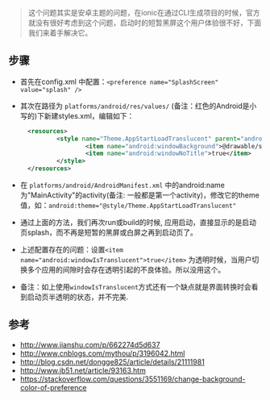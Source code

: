 > 这个问题其实是安卓主题的问题，在ionic在通过CLI生成项目的时候，官方就没有很好考虑到这个问题，启动时的短暂黑屏这个用户体验很不好，下面我们来着手解决它。

## __步骤__
- 首先在config.xml 中配置：`<preference name="SplashScreen" value="splash" />`
- 其次在路径为 `platforms/android/res/values/` (备注：红色的Android是小写的)下新建styles.xml，编辑如下：
  ```xml
	<resources>
			<style name="Theme.AppStartLoadTranslucent" parent="android:Theme">
					<item name="android:windowBackground">@drawable/screen</item>
					<item name="android:windowNoTitle">true</item>
			</style>
	</resources>
  ```

- 在 `platforms/android/AndroidManifest.xml` 中的android:name为"MainActivity"的activity(备注: 一般都是第一个activity)，修改它的theme值，如：`android:theme="@style/Theme.AppStartLoadTranslucent"` 

- 通过上面的方法，我们再次run或build的时候, 应用启动，直接显示的是启动页splash，而不再是短暂的黑屏或白屏之再到启动页了。

- 上述配置存在的问题：设置`<item name="android:windowIsTranslucent">true</item>` 为透明时候，当用户切换多个应用的间隙时会存在透明引起的不良体验。所以没用这个。

- 备注：如上使用`windowIsTranslucent`方式还有一个缺点就是界面转换时会看到启动页半透明的状态，并不完美.

## __参考__
- http://www.jianshu.com/p/662274d5d637
- http://www.cnblogs.com/mythou/p/3196042.html
- http://blog.csdn.net/dongge825/article/details/21111981
- http://www.jb51.net/article/93163.htm
- https://stackoverflow.com/questions/3551169/change-background-color-of-preference